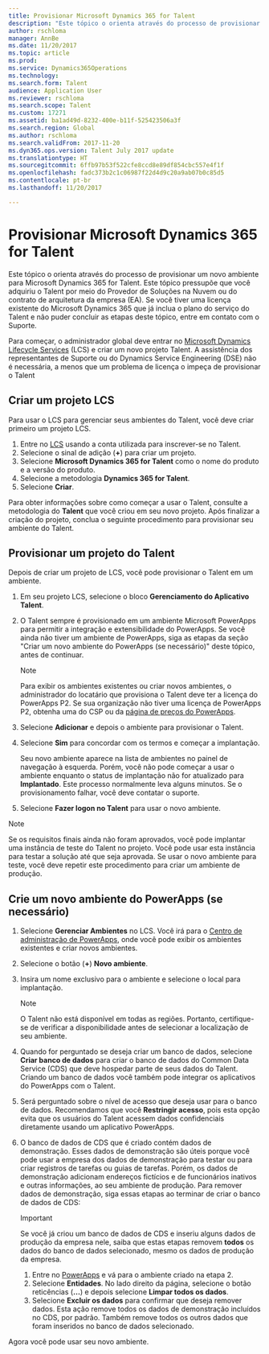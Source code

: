 ```yaml
---
title: Provisionar Microsoft Dynamics 365 for Talent
description: "Este tópico o orienta através do processo de provisionar um novo ambiente para Microsoft Dynamics 365 for Talent."
author: rschloma
manager: AnnBe
ms.date: 11/20/2017
ms.topic: article
ms.prod: 
ms.service: Dynamics365Operations
ms.technology: 
ms.search.form: Talent
audience: Application User
ms.reviewer: rschloma
ms.search.scope: Talent
ms.custom: 17271
ms.assetid: ba1ad49d-8232-400e-b11f-525423506a3f
ms.search.region: Global
ms.author: rschloma
ms.search.validFrom: 2017-11-20
ms.dyn365.ops.version: Talent July 2017 update
ms.translationtype: HT
ms.sourcegitcommit: 6ffb97b53f522cfe8ccd8e89df854cbc557e4f1f
ms.openlocfilehash: fadc373b2c1c06987f22d4d9c20a9ab07b0c85d5
ms.contentlocale: pt-br
ms.lasthandoff: 11/20/2017

---
```

# <a name="provision-microsoft-dynamics-365-for-talent"></a>Provisionar Microsoft Dynamics 365 for Talent
Este tópico o orienta através do processo de provisionar um novo ambiente para Microsoft Dynamics 365 for Talent. Este tópico pressupõe que você adquiriu o Talent por meio do Provedor de Soluções na Nuvem ou do contrato de arquitetura da empresa (EA). Se você tiver uma licença existente do Microsoft Dynamics 365 que já inclua o plano do serviço do Talent e não puder concluir as etapas deste tópico, entre em contato com o Suporte.

Para começar, o administrador global deve entrar no [Microsoft Dynamics Lifecycle Services](http://lcs.dynamics.com) (LCS) e criar um novo projeto Talent. A assistência dos representantes de Suporte ou do Dynamics Service Engineering (DSE) não é necessária, a menos que um problema de licença o impeça de provisionar o Talent

## <a name="create-an-lcs-project"></a>Criar um projeto LCS
Para usar o LCS para gerenciar seus ambientes do Talent, você deve criar primeiro um projeto LCS.

1. Entre no [LCS](https://lcs.dynamics.com/Logon/Index) usando a conta utilizada para inscrever-se no Talent.
2. Selecione o sinal de adição (**+**) para criar um projeto.
3. Selecione **Microsoft Dynamics 365 for Talent** como o nome do produto e a versão do produto.
4. Selecione a metodologia **Dynamics 365 for Talent**.
5. Selecione **Criar**.

Para obter informações sobre como começar a usar o Talent, consulte a metodologia do **Talent** que você criou em seu novo projeto. Após finalizar a criação do projeto, conclua o seguinte procedimento para provisionar seu ambiente do Talent.

## <a name="provision-a-talent-project"></a>Provisionar um projeto do Talent
Depois de criar um projeto de LCS, você pode provisionar o Talent em um ambiente.

1. Em seu projeto LCS, selecione o bloco **Gerenciamento do Aplicativo Talent**.
2. O Talent sempre é provisionado em um ambiente Microsoft PowerApps para permitir a integração e extensibilidade do PowerApps. Se você ainda não tiver um ambiente de PowerApps, siga as etapas da seção "Criar um novo ambiente do PowerApps (se necessário)" deste tópico, antes de continuar.

    > [!NOTE]
    > Para exibir os ambientes existentes ou criar novos ambientes, o administrador do locatário que provisiona o Talent deve ter a licença do PowerApps P2. Se sua organização não tiver uma licença de PowerApps P2, obtenha uma do CSP ou da [página de preços do PowerApps](https://powerapps.microsoft.com/en-us/pricing/).

3. Selecione **Adicionar** e depois o ambiente para provisionar o Talent.
4. Selecione **Sim** para concordar com os termos e começar a implantação.

    Seu novo ambiente aparece na lista de ambientes no painel de navegação à esquerda. Porém, você não pode começar a usar o ambiente enquanto o status de implantação não for atualizado para **Implantado**. Este processo normalmente leva alguns minutos. Se o provisionamento falhar, você deve contatar o suporte.

6. Selecione **Fazer logon no Talent** para usar o novo ambiente.

> [!NOTE]
> Se os requisitos finais ainda não foram aprovados, você pode implantar uma instância de teste do Talent no projeto. Você pode usar esta instância para testar a solução até que seja aprovada. Se usar o novo ambiente para teste, você deve repetir este procedimento para criar um ambiente de produção.

## <a name="create-a-new-powerapps-environment-if-required"></a>Crie um novo ambiente do PowerApps (se necessário)
1. Selecione **Gerenciar Ambientes** no LCS. Você irá para o [Centro de administração de PowerApps](https://preview.admin.powerapps.com/environments), onde você pode exibir os ambientes existentes e criar novos ambientes.
2. Selecione o botão (**+**) **Novo ambiente**.
3. Insira um nome exclusivo para o ambiente e selecione o local para implantação.

    > [!NOTE]
    > O Talent não está disponível em todas as regiões. Portanto, certifique-se de verificar a disponibilidade antes de selecionar a localização de seu ambiente.

4. Quando for perguntado se deseja criar um banco de dados, selecione **Criar banco de dados** para criar o banco de dados do Common Data Service (CDS) que deve hospedar parte de seus dados do Talent. Criando um banco de dados você também pode integrar os aplicativos do PowerApps com o Talent.
5. Será perguntado sobre o nível de acesso que deseja usar para o banco de dados. Recomendamos que você **Restringir acesso**, pois esta opção evita que os usuários do Talent acessem dados confidenciais diretamente usando um aplicativo PowerApps.
6. O banco de dados de CDS que é criado contém dados de demonstração. Esses dados de demonstração são úteis porque você pode usar a empresa dos dados de demonstração para testar ou para criar registros de tarefas ou guias de tarefas. Porém, os dados de demonstração adicionam endereços fictícios e de funcionários inativos e outras informações, ao seu ambiente de produção. Para remover dados de demonstração, siga essas etapas ao terminar de criar o banco de dados de CDS:

    > [!IMPORTANT]
    > Se você já criou um banco de dados de CDS e inseriu alguns dados de produção da empresa nele, saiba que estas etapas removem **todos** os dados do banco de dados selecionado, mesmo os dados de produção da empresa.

    1. Entre no [PowerApps](https://preview.web.powerapps.com/home) e vá para o ambiente criado na etapa 2.
    2. Selecione **Entidades**. No lado direito da página, selecione o botão reticências (**…**) e depois selecione **Limpar todos os dados**.
    3. Selecione **Excluir os dados** para confirmar que deseja remover dados. Esta ação remove todos os dados de demonstração incluídos no CDS, por padrão. Também remove todos os outros dados que foram inseridos no banco de dados selecionado.

Agora você pode usar seu novo ambiente.

